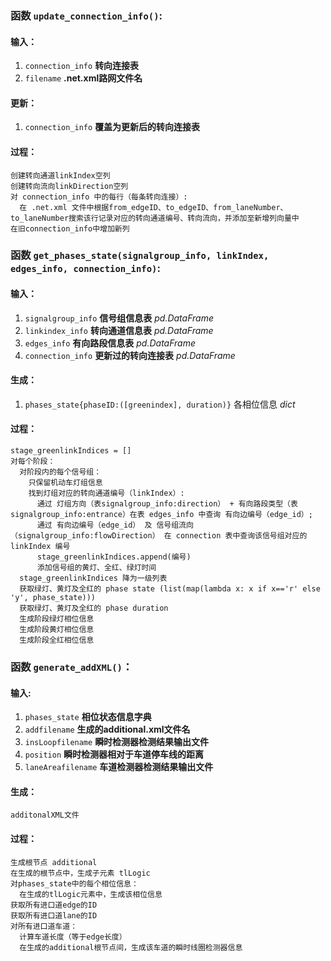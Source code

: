 
### 函数 `update_connection_info()`:
#### 输入：
1. `connection_info` **转向连接表**
2. `filename` **.net.xml路网文件名**

#### 更新：
1. `connection_info` **覆盖为更新后的转向连接表**

#### 过程：
```
创建转向通道linkIndex空列
创建转向流向linkDirection空列
对 connection_info 中的每行（每条转向连接）:
  在 .net.xml 文件中根据from_edgeID、to_edgeID、from_laneNumber、to_laneNumber搜索该行记录对应的转向通道编号、转向流向，并添加至新增列向量中
在旧connection_info中增加新列
```

### 函数 `get_phases_state(signalgroup_info, linkIndex, edges_info, connection_info)`:
#### 输入：
1. `signalgroup_info` **信号组信息表** *pd.DataFrame*
2. `linkindex_info` **转向通道信息表** *pd.DataFrame*
3. `edges_info` **有向路段信息表** *pd.DataFrame*
4. `connection_info` **更新过的转向连接表** *pd.DataFrame*

#### 生成：
1. `phases_state{phaseID:([greenindex], duration)}` 各相位信息 *dict*
 

#### 过程：
```
stage_greenlinkIndices = []
对每个阶段：
  对阶段内的每个信号组：
    只保留机动车灯组信息
    找到灯组对应的转向通道编号（linkIndex）:
      通过 灯组方向（表signalgroup_info:direction） + 有向路段类型（表signalgroup_info:entrance）在表 edges_info 中查询 有向边编号（edge_id）;
      通过 有向边编号（edge_id） 及 信号组流向（signalgroup_info:flowDirection） 在 connection 表中查询该信号组对应的 linkIndex 编号
      stage_greenlinkIndices.append(编号)
      添加信号组的黄灯、全红、绿灯时间
  stage_greenlinkIndices 降为一级列表
  获取绿灯、黄灯及全红的 phase state (list(map(lambda x: x if x=='r' else 'y', phase_state)))
  获取绿灯、黄灯及全红的 phase duration
  生成阶段绿灯相位信息
  生成阶段黄灯相位信息
  生成阶段全红相位信息
```

### 函数 `generate_addXML()`：
#### 输入:
1. `phases_state` **相位状态信息字典**
2. `addfilename` **生成的additional.xml文件名**
3. `insLoopfilename` **瞬时检测器检测结果输出文件**
4. `position` **瞬时检测器相对于车道停车线的距离**
5. `laneAreafilename` **车道检测器检测结果输出文件**
#### 生成：
`additonalXML文件`
#### 过程：
```
生成根节点 additional
在生成的根节点中，生成子元素 tlLogic
对phases_state中的每个相位信息：
  在生成的tlLogic元素中，生成该相位信息
获取所有进口道edge的ID
获取所有进口道lane的ID
对所有进口道车道：
  计算车道长度（等于edge长度）
  在生成的additional根节点间，生成该车道的瞬时线圈检测器信息
```

